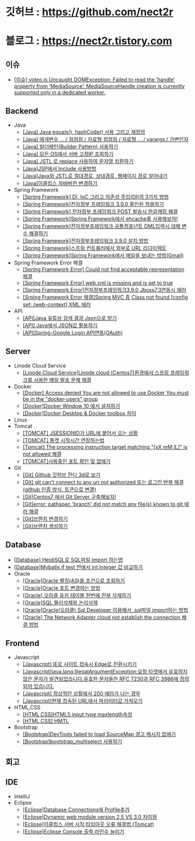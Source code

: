 # 깃허브 : https://github.com/nect2r
# 블로그 : https://nect2r.tistory.com

## 이슈
- [[이슈] video.js Uncaught DOMException: Failed to read the ‘handle’ property from ‘MediaSource’: MediaSourceHandle creation is currently supported only in a dedicated worker.](https://nect2r.tistory.com/62)

## Backend
- Java
    - [[Java] Java equals(), hashCode() 사용 그리고 재정의](https://nect2r.tistory.com/64?category=916050)
    - [[Java] 매개변수 ... / 점점점 / 자료형 점점점 / 자료형 ... / varargs / 가변인자](https://nect2r.tistory.com/60?category=916050)
    - [[Java] 빌더패턴(Builder Pattern) 사용하기](https://nect2r.tistory.com/57?category=916050)
    - [[Java] 모든 OS에서 서버 고정IP 조회하기](https://nect2r.tistory.com/56?category=916050)
    - [[Java] JSTL 로 replace 사용하여 문자열 치환하기](https://nect2r.tistory.com/54?category=916050)
    - [[Java]JSP에서 Include 사용방법](https://nect2r.tistory.com/34?category=916050)
    - [[Java]Java와 JSTL로 절대경로, 상대경로, 웹페이지 경로 알아내기](https://nect2r.tistory.com/36?category=916050)
    - [[Java]이클립스 자바버전 변경하기](https://nect2r.tistory.com/12?category=916050)
- Spring Framework
    - [[Spring Framework] DI, IoC 그리고 의존성 주입(DI)의 3가지 방법](https://nect2r.tistory.com/58?category=907148)
    - [[Spring Framework]전자정부 프레임워크 3.9.0 올인원 적용하기](https://nect2r.tistory.com/49?category=907148)
    - [[Spring Framework] 전자정부 프레임워크 POST 발송시 한글깨짐 해결](https://nect2r.tistory.com/46?category=907148)
    - [[Spring Framework]Spring Framework에서 ehcache를 사용해보자!](https://nect2r.tistory.com/43?category=907148)
    - [[Spring Framework]전자정부프레임워크 공통컴포넌트 DML입력시 대체 변수 해결하기](https://nect2r.tistory.com/18?category=907148)
    - [[Spring Framework]전자정부프레임워크 3.9.0 설치 방법](https://nect2r.tistory.com/11?category=907148)
    - [[Spring Framework]스프링 컨트롤러에서 외부로 URL 리다이렉트](https://nect2r.tistory.com/10?category=907148)
    - [[Spring Framework]Spring Framework에서 메일을 보내는 방법(Gmail)](https://nect2r.tistory.com/3?category=907148)
- Spring Framework Error 해결
    - [[Spring Framework Error] Could not find acceptable representation 해결](https://nect2r.tistory.com/37?category=907157)
    - [[Spring Framework Error] web.xml is missing and <failOnMissingWebXml> is set to true](https://nect2r.tistory.com/27?category=907157)
    - [[Spring Framework Error]전자정부프레임워크3.9.0 Jboss7.3연동시 에러](https://nect2r.tistory.com/14?category=907157)
    - [[Srping Framework Error 해결]Spring MVC 중 Class not found [config set: /web-context] XML 에러](https://nect2r.tistory.com/4?category=907157)
- API
    - [[API]Java 유튜브 검색 결과 Json으로 받기](https://nect2r.tistory.com/7?category=908675)
    - [[API] Java에서 JSON값 활용하기](https://nect2r.tistory.com/8?category=908675)
    - [[API]Spring-Google Login API연동(OAuth)](https://nect2r.tistory.com/9?category=908675)

## Server
- Linode Cloud Service
    - [[Linode Cloud Service]Linode cloud (Centos7)환경에서 스프링 프레임워크를 사용한 메일 발송 문제 해결](https://nect2r.tistory.com/2?category=906949)
- Docker
    - [[Docker] Access denied You are not allowed to use Docker You must be in the "docker-users" group](https://nect2r.tistory.com/50?category=916984)
    - [[Docker]Docker Window 10 에서 설치하기](https://nect2r.tistory.com/23?category=916984)
    - [[Docker]Docker Desktop & Docker toolbox 차이](https://nect2r.tistory.com/13?category=916984)
- Linux
- Tomcat
    - [[TOMCAT] JSESSIONID가 URL에 붙어서 오는 상황](https://nect2r.tistory.com/51?category=921871)
    - [[TOMCAT] 톰캣 시작시간 연장하는법](https://nect2r.tistory.com/48?category=921871)
    - [[Tomcat] The processing instruction target matching "[xX mM lL]" is not allowed 해결](https://nect2r.tistory.com/44?category=921871)
    - [[TOMCAT]사용중인 포트 확인 및 없애기](https://nect2r.tistory.com/28?category=921871)
- Git
    - [[Git] Github 깃허브 잔디 3d로 보기](https://nect2r.tistory.com/59)
    - [[Git] git can't connect to any uri not authorized 또는 로그인 반복 해결(github 인증 방식, 토큰으로 변경)](https://nect2r.tistory.com/53)
    - [[Git]Centos7 에서 Git Server 구축해보자!](https://nect2r.tistory.com/42)
    - [[Git]error: pathspec 'branch' did not match any file(s) known to git 에러 해결](https://nect2r.tistory.com/33)
    - [[Git]브랜치 변경하기](https://nect2r.tistory.com/32)
    - [[Git]브랜치 생성하기](https://nect2r.tistory.com/31)

## Database
- [[Database] HeidiSQL로 SQL파일 import 하는법](https://nect2r.tistory.com/47)
- [[Database]Mybatis if test 안에서 int,Integer 값 비교하기](https://nect2r.tistory.com/39)
- Oracle
    - [[Oracle]Oracle 별칭(AS)를 조건으로 조회하기](https://nect2r.tistory.com/38)
    - [[Oracle]Oracle 포트 변경하는 방법](https://nect2r.tistory.com/29)
    - [[Oracle] 오라클 유저 테이블 한번에 전부 삭제하기](https://nect2r.tistory.com/26)
    - [[Oracle]SQL 물리삭제와 논리삭제](https://nect2r.tistory.com/22)
    - [[Oracle]Oracle(오라클) Sql Developer 이용해서 .sql파일 import하는 방법](https://nect2r.tistory.com/17)
    - [[Oracle] The Network Adapter cloud not establish the connection 해결 방법](https://nect2r.tistory.com/16)

## Frontend
- Javascript
    - [[Javascript] IE로 사이트 접속시 Edge로 전환시키기](https://nect2r.tistory.com/55)
    - [[Javascript]java.lang.IllegalArgumentException:요청 타겟에서 유효하지 않은 문자가 발견되었습니다.유효한 문자들은 RFC 7230과 RFC 3986에 정의되어 있습니다.](https://nect2r.tistory.com/52)
    - [[Javascript] 정상적인 상황에서 200 에러가 나는 경우](https://nect2r.tistory.com/45)
    - [[Javascript]현재 접속된 URL에서 파라미터값 가져오기](https://nect2r.tistory.com/24)
- HTML,CSS
    - [[HTML,CSS]HTML5 input type maxlength속성](https://nect2r.tistory.com/25)
    - [[HTML,CSS] HMTL <datalist> 태그](https://nect2r.tistory.com/6)
- Bootstrap
    - [[Bootstrap]DevTools failed to load SourceMap 경고 메시지 없애기](https://nect2r.tistory.com/35)
    - [[Bootstrap]bootstrap_multiselect 사용하기](https://nect2r.tistory.com/5)

## 회고

## IDE
- IntelliJ
- Eclipse
    - [[Eclipse]Database Connections에 Profile추가](https://nect2r.tistory.com/30)
    - [[Eclipse]Dynamic web module version 2.5 VS 3.0 차이점](https://nect2r.tistory.com/21)
    - [[Eclipse]이클립스 서버 시작 타임아웃 오류 해결법 (Tomcat)](https://nect2r.tistory.com/19)
    - [[Eclipse]Eclipse Console 출력 라인수 늘리기](https://nect2r.tistory.com/15)
